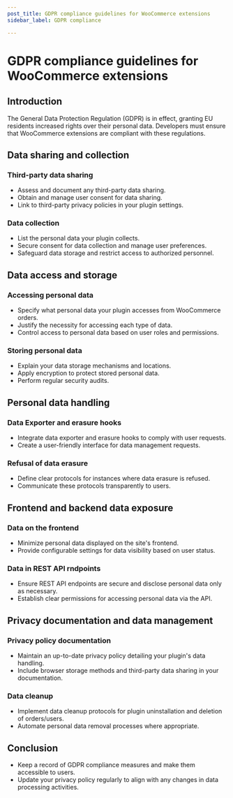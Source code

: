 ```yaml
---
post_title: GDPR compliance guidelines for WooCommerce extensions
sidebar_label: GDPR compliance

---
```


# GDPR compliance guidelines for WooCommerce extensions

## Introduction

The General Data Protection Regulation (GDPR) is in effect, granting EU residents increased rights over their personal data. Developers must ensure that WooCommerce extensions are compliant with these regulations.

## Data sharing and collection

### Third-party data sharing

- Assess and document any third-party data sharing.
- Obtain and manage user consent for data sharing.
- Link to third-party privacy policies in your plugin settings.

### Data collection

- List the personal data your plugin collects.
- Secure consent for data collection and manage user preferences.
- Safeguard data storage and restrict access to authorized personnel.

## Data access and storage

### Accessing personal data

- Specify what personal data your plugin accesses from WooCommerce orders.
- Justify the necessity for accessing each type of data.
- Control access to personal data based on user roles and permissions.

### Storing personal data

- Explain your data storage mechanisms and locations.
- Apply encryption to protect stored personal data.
- Perform regular security audits.

## Personal data handling

### Data Exporter and erasure hooks

- Integrate data exporter and erasure hooks to comply with user requests.
- Create a user-friendly interface for data management requests.

### Refusal of data erasure

- Define clear protocols for instances where data erasure is refused.
- Communicate these protocols transparently to users.

## Frontend and backend data exposure

### Data on the frontend

- Minimize personal data displayed on the site's frontend.
- Provide configurable settings for data visibility based on user status.

### Data in REST API rndpoints

- Ensure REST API endpoints are secure and disclose personal data only as necessary.
- Establish clear permissions for accessing personal data via the API.

## Privacy documentation and data management

### Privacy policy documentation

- Maintain an up-to-date privacy policy detailing your plugin's data handling.
- Include browser storage methods and third-party data sharing in your documentation.

### Data cleanup

- Implement data cleanup protocols for plugin uninstallation and deletion of orders/users.
- Automate personal data removal processes where appropriate.

## Conclusion

- Keep a record of GDPR compliance measures and make them accessible to users.
- Update your privacy policy regularly to align with any changes in data processing activities.
